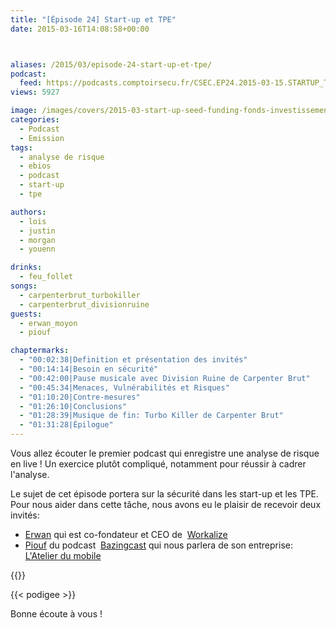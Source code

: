 ```yaml
---
title: "[Épisode 24] Start-up et TPE"
date: 2015-03-16T14:08:58+00:00



aliases: /2015/03/episode-24-start-up-et-tpe/
podcast:
  feed: https://podcasts.comptoirsecu.fr/CSEC.EP24.2015-03-15.STARTUP_TPE.mp3
views: 5927

image: /images/covers/2015-03-start-up-seed-funding-fonds-investissement-levee-©-Gorilla-Fotolia.com_.jpg
categories:
  - Podcast
  - Emission
tags:
  - analyse de risque
  - ebios
  - podcast
  - start-up
  - tpe

authors:
  - lois
  - justin
  - morgan
  - youenn

drinks:
  - feu_follet
songs:
  - carpenterbrut_turbokiller
  - carpenterbrut_divisionruine
guests:
  - erwan_moyon
  - piouf

chaptermarks:
  - "00:02:38|Definition et présentation des invités"
  - "00:14:14|Besoin en sécurité"
  - "00:42:00|Pause musicale avec Division Ruine de Carpenter Brut"
  - "00:45:34|Menaces, Vulnérabilités et Risques"
  - "01:10:20|Contre-mesures"
  - "01:26:10|Conclusions"
  - "01:28:39|Musique de fin: Turbo Killer de Carpenter Brut"
  - "01:31:28|Épilogue"
---
```


Vous allez écouter le premier podcast qui enregistre une analyse de risque en live ! Un exercice plutôt compliqué, notamment pour réussir à cadrer l'analyse.

Le sujet de cet épisode portera sur la sécurité dans les start-up et les TPE. Pour nous aider dans cette tâche, nous avons eu le plaisir de recevoir deux invités:

  * [Erwan](https://twitter.com/emoyon) qui est co-fondateur et CEO de  [Workalize](http://www.workalize.fr/)
  * [Piouf](https://twitter.com/Mr_Piouf) du podcast  [Bazingcast](http://bazingcast.com/) qui nous parlera de son entreprise: [L'Atelier du mobile](http://www.atelierdumobile.com/web/index.php)

{{<chaptermarks>}}

{{< podigee >}}

Bonne écoute à vous !
